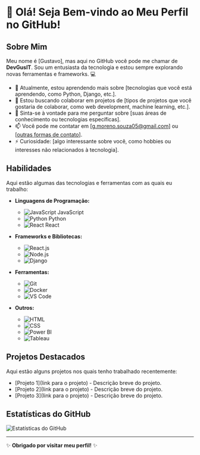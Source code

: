 # 👋 Olá! Seja Bem-vindo ao Meu Perfil no GitHub!

## Sobre Mim

Meu nome é [Gustavo], mas aqui no GitHub você pode me chamar de **DevGusIT**. Sou um entusiasta da tecnologia e estou sempre explorando novas ferramentas e frameworks. 💻

- 🌱 Atualmente, estou aprendendo mais sobre [tecnologias que você está aprendendo, como Python, Django, etc.].
- 👯 Estou buscando colaborar em projetos de [tipos de projetos que você gostaria de colaborar, como web development, machine learning, etc.].
- 💬 Sinta-se à vontade para me perguntar sobre [suas áreas de conhecimento ou tecnologias específicas].
- 📫 Você pode me contatar em [g.moreno.souza05@gmail.com] ou [[outras formas de contato](https://www.linkedin.com/in/gustavo-moreno-8a925b26a/)].
- ⚡ Curiosidade: [algo interessante sobre você, como hobbies ou interesses não relacionados à tecnologia].

## Habilidades

Aqui estão algumas das tecnologias e ferramentas com as quais eu trabalho:

- **Linguagens de Programação:**
  - ![JavaScript](https://img.icons8.com/color/48/000000/javascript.png) JavaScript
  - ![Python](https://img.icons8.com/color/48/000000/python.png) Python
  - ![React](https://img.icons8.com/color/48/000000/react-native.png) React

- **Frameworks e Bibliotecas:**
  - ![React.js](https://img.shields.io/badge/-React.js-61DAFB?style=flat-square&logo=react&logoColor=black)
  - ![Node.js](https://img.shields.io/badge/-Node.js-339933?style=flat-square&logo=node.js&logoColor=white)
  - ![Django](https://img.shields.io/badge/-Django-092E20?style=flat-square&logo=django&logoColor=white)
  
- **Ferramentas:**
  - ![Git](https://img.shields.io/badge/-Git-F05032?style=flat-square&logo=git&logoColor=white)
  - ![Docker](https://img.shields.io/badge/-Docker-2496ED?style=flat-square&logo=docker&logoColor=white)
  - ![VS Code](https://img.shields.io/badge/-VS%20Code-007ACC?style=flat-square&logo=visual-studio-code&logoColor=white)
  
- **Outros:**
  - ![HTML](https://img.shields.io/badge/-HTML-E34F26?style=flat-square&logo=html5&logoColor=white)
  - ![CSS](https://img.shields.io/badge/-CSS-1572B6?style=flat-square&logo=css3&logoColor=white)
  - ![Power BI](https://img.shields.io/badge/-Power%20BI-F2C811?style=flat-square&logo=power-bi&logoColor=black)
  - ![Tableau](https://img.shields.io/badge/-Tableau-E97627?style=flat-square&logo=tableau&logoColor=white)

## Projetos Destacados

Aqui estão alguns projetos nos quais tenho trabalhado recentemente:

- [Projeto 1](link para o projeto) - Descrição breve do projeto.
- [Projeto 2](link para o projeto) - Descrição breve do projeto.
- [Projeto 3](link para o projeto) - Descrição breve do projeto.

## Estatísticas do GitHub

![Estatísticas do GitHub](https://github-readme-stats.vercel.app/api?username=DevGusIT&show_icons=true&theme=radical)

---

✨ **Obrigado por visitar meu perfil!** ✨
